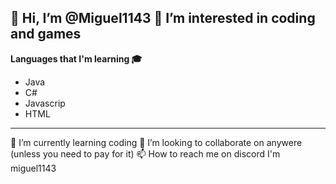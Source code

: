 👋 Hi, I’m @Miguel1143
👀 I’m interested in coding and games
--------------
**Languages that I'm learning 🎓**

- Java
- C#
- Javascrip
- HTML
--------------
🌱 I’m currently learning coding
💞️ I’m looking to collaborate on anywere (unless you need to pay for it)
📫 How to reach me on discord I'm miguel1143

<!---
Miguel1143/Miguel1143 is a ✨ special ✨ repository because its `README.md` (this file) appears on your GitHub profile.
You can click the Preview link to take a look at your changes.
--->
